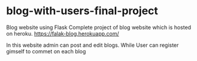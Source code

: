 # blog-with-users-final-project
Blog website using Flask
Complete project of blog website which is hosted on heroku. 
https://falak-blog.herokuapp.com/

In this website admin can post and edit blogs. While User can register gimself to commet on each blog
